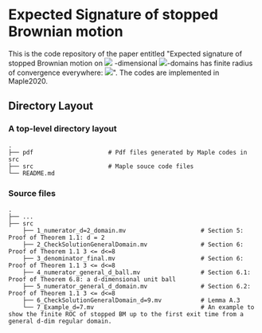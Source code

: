#  Expected Signature of stopped Brownian motion

 This is the code repository of the paper entitled "Expected signature of stopped Brownian motion on <img src="https://render.githubusercontent.com/render/math?math=%24d%24"> -dimensional <img src="https://render.githubusercontent.com/render/math?math=%24C%5E%7B2%2C%20%5Calpha%7D%24">-domains has finite radius of convergence everywhere: <img src="https://render.githubusercontent.com/render/math?math=%242%20%5Cleq%20d%20%5Cleq%208%24">". The codes are implemented in Maple2020.
 
 ## Directory Layout 
 ### A top-level directory layout
    .
    ├── pdf                     # Pdf files generated by Maple codes in src
    ├── src                     # Maple souce code files 
    └── README.md
### Source files
    .
    ├── ...
    ├── src
        ├── 1_numerator_d=2_domain.mv                     # Section 5: Proof of Theorem 1.1: d = 2
        ├── 2_CheckSolutionGeneralDomain.mv               # Section 6: Proof of Theorem 1.1 3 <= d<=8 
        ├── 3_denominator_final.mv                        # Section 6: Proof of Theorem 1.1 3 <= d<=8 
        ├── 4_numerator_general_d_ball.mv                 # Section 6.1: Proof of Theorem 6.8: a d-dimensional unit ball  
        ├── 5_numerator_general_d_domain.mv               # Section 6.2: Proof of Theorem 1.1 3 <= d<=8
        ├── 6_CheckSolutionGeneralDomain_d=9.mv           # Lemma A.3
        └── 7_Example_d=7.mv                              # An example to show the finite ROC of stopped BM up to the first exit time from a general d-dim regular domain.
